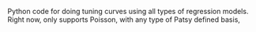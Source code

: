Python code for doing tuning curves using all types of regression models. 
Right now, only supports Poisson, with any type of Patsy defined basis,
